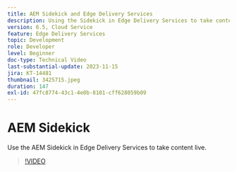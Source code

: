 ```yaml
---
title: AEM Sidekick and Edge Delivery Services
description: Using the Sidekick in Edge Delivery Services to take content live.
version: 6.5, Cloud Service
feature: Edge Delivery Services
topic: Development
role: Developer
level: Beginner
doc-type: Technical Video
last-substantial-update: 2023-11-15
jira: KT-14481
thumbnail: 3425715.jpeg
duration: 147
exl-id: 47fc8774-43c1-4e0b-8101-cff628059b09
---
```

# AEM Sidekick

Use the AEM Sidekick in Edge Delivery Services to take content live.

>[!VIDEO](https://video.tv.adobe.com/v/3425715/?learn=on)
